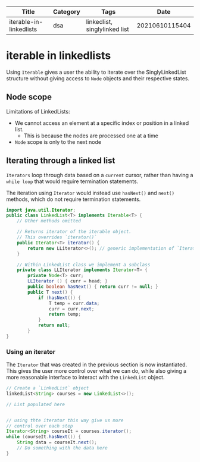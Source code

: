 |  Title | Category  | Tags  | Date |
| ------------ | ------------ | ------------ | ----|
| iterable-in-linkedlists | dsa  | linkedlist, singlylinked list  | 20210610115404 |

# iterable in linkedlists
Using `Iterable` gives a user the ability to iterate over the SinglyLinkedList
structure without giving access to `Node` objects and their respective states.

## Node scope
Limitations of LinkedLists:
* We cannot access an element at a specific index or position in a linked list.
    * This is because the nodes are processed one at a time
* `Node` scope is only to the next node

## Iterating through a linked list
`Iterators` loop through data based on a `current` cursor, rather than having a
`while loop` that would require termination statements.

The iteration using `Iterator` would instead use `hasNext()` and `next()` methods,
which do not require termination statements.

```java
import java.util.Iterator;
public class LinkedList<T> implements Iterable<T> {
    // Other methods omitted

    // Returns iterator of the iterable object.
    // This overrides `iterator()`
    public Iterator<T> iterator() {
        return new LLiterator<>(); // generic implementation of `Iterator`
    }

    // Within LinkedList class we implement a subclass
    private class LLIterator implements Iterator<T> {
        private Node<T> curr;
        LLIterator () { curr = head; }
        public boolean hasNext() { return curr != null; }
        public T next() {
            if (hasNext()) {
                T temp = curr.data;
                curr = curr.next;
                return temp;
            }
            return null;
        }
}
```

### Using an iterator
The `Iterator` that was created in the previous section is now instantiated.
This gives the user more control over what we can do, while also giving a more
reasonable interface to interact with the `LinkedList` object.

```java
// Create a `LinkedList` object
linkedList<String> courses = new LinkedList<>();

// List populated here


// using thte iterator this way give us more
// control over each step
Iterator<String> courseIt = courses.iterator();
while (courseIt.hasNext()) {
    String data = courseIt.next();
    // Do something with the data here
}
```


